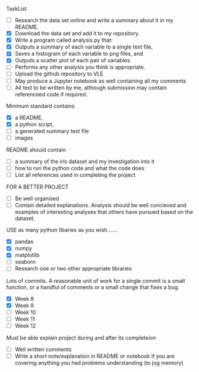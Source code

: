 TaskList

- [ ] Research the data set online and write a summary about it in my README.
- [x] Download the data set and add it to my repository.
- [x] Write a program called analysis.py that:
- [x] Outputs a summary of each variable to a single text file,
- [x] Saves a histogram of each variable to png files, and
- [x] Outputs a scatter plot of each pair of variables.
- [ ] Performs any other analysis you think is appropriate.
- [ ] Upload the github repository to VLE
- [ ] May produce a Jupyter notebook as well containing all my comments
- [ ] All text to be written by me, although submission may contain referenceed code if required.

Minimum standard contains 
- [x] a README, 
- [x] a python script, 
- [ ] a generated summary text file 
- [ ] images

README should contain
- [ ] a summary of the iris dataset and my investigation into it
- [ ] how to run the python code and what the code does
- [ ] List all references used in completing the project

FOR A BETTER PROJECT
- [ ] Be well organised
- [ ] Contain detailed explanations. Analysis should be well concieved and examples of interesting analyses that others have pursued based on the dataset.

USE as many python libaries as you wish.......
- [x] pandas
- [x] numpy
- [x] matplotlib
- [ ] seaborn
- [ ] Research one or two other appropriate libraries

Lots of commits. A reasonable unit of work for a single commit is a small function, or a handful of comments or a small change that fixes a bug.
- [x] Week 8
- [x] Week 9
- [ ] Week 10
- [ ] Week 11
- [ ] Week 12

Must be able explain project during and after its completeion
- [ ] Well written comments
- [ ] Write a short note/explanation in README or notebook if you are covering anything you had problems understanding (to jog memory)
